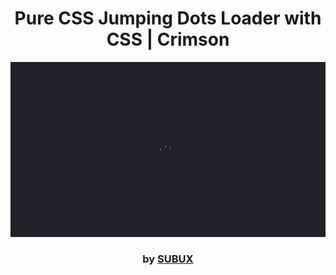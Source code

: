 <div align="center">

#  Pure CSS Jumping Dots Loader with CSS | Crimson

<img src="admin/base.png">

### by <a href="https://github.com/python019">SUBUX</a>

</div>